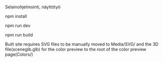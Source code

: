 Selainohjelmointi, näyttötyö


npm install

npm run dev

npm run build


Built site requires SVG files to be manually moved to Media/SVG/ and the 3D file(sceneglb.glb) for the color preview to the root of the color preview page(Colors/) 
